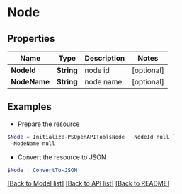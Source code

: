 # Node
## Properties

Name | Type | Description | Notes
------------ | ------------- | ------------- | -------------
**NodeId** | **String** | node id | [optional] 
**NodeName** | **String** | node name | [optional] 

## Examples

- Prepare the resource
```powershell
$Node = Initialize-PSOpenAPIToolsNode  -NodeId null `
 -NodeName null
```

- Convert the resource to JSON
```powershell
$Node | ConvertTo-JSON
```

[[Back to Model list]](../README.md#documentation-for-models) [[Back to API list]](../README.md#documentation-for-api-endpoints) [[Back to README]](../README.md)

